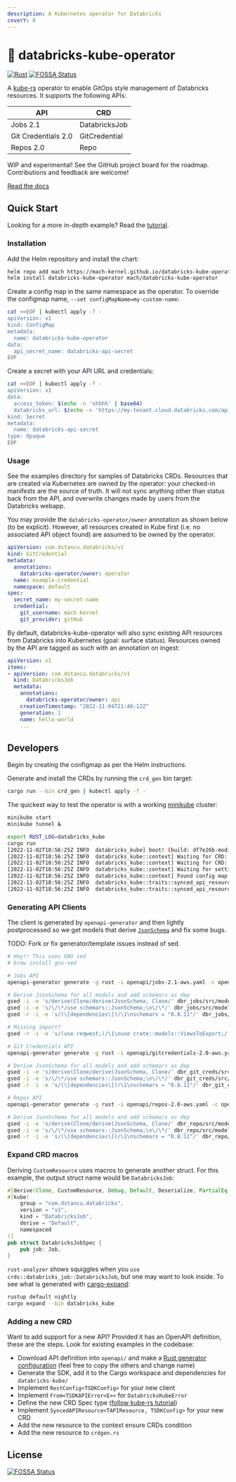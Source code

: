 ```yaml
---
description: A Kubernetes operator for Databricks
coverY: 0
---
```


# 🦀 databricks-kube-operator

[![Rust](https://github.com/mach-kernel/databricks-kube-operator/actions/workflows/rust.yml/badge.svg?branch=master)](https://github.com/mach-kernel/databricks-kube-operator/actions/workflows/rust.yml)
[![FOSSA Status](https://app.fossa.com/api/projects/custom%2B34302%2Fgithub.com%2Fmach-kernel%2Fdatabricks-kube-operator.svg?type=shield)](https://app.fossa.com/projects/custom%2B34302%2Fgithub.com%2Fmach-kernel%2Fdatabricks-kube-operator?ref=badge_shield)

A [kube-rs](https://kube.rs/) operator to enable GitOps style management of Databricks resources. It supports the following APIs:

| API                 | CRD           |
| ------------------- | ------------- |
| Jobs 2.1            | DatabricksJob |
| Git Credentials 2.0 | GitCredential |
| Repos 2.0           | Repo          |

WIP and experimental! See the GitHub project board for the roadmap. Contributions and feedback are welcome!

[Read the docs](https://databricks-kube-operator.gitbook.io/doc)

## Quick Start

Looking for a more in-depth example? Read the [tutorial](tutorial.md).

### Installation

Add the Helm repository and install the chart:

```bash
helm repo add mach https://mach-kernel.github.io/databricks-kube-operator
helm install databricks-kube-operator mach/databricks-kube-operator
```

Create a config map in the same namespace as the operator. To override the configmap name, `--set configMapName=my-custom-name`:

```bash
cat <<EOF | kubectl apply -f -
apiVersion: v1
kind: ConfigMap
metadata:
  name: databricks-kube-operator
data:
  api_secret_name: databricks-api-secret
EOF
```

Create a secret with your API URL and credentials:

```bash
cat <<EOF | kubectl apply -f -
apiVersion: v1
data:
  access_token: $(echo -n 'shhhh' | base64)
  databricks_url: $(echo -n 'https://my-tenant.cloud.databricks.com/api' | base64)
kind: Secret
metadata:
  name: databricks-api-secret
type: Opaque
EOF
```

### Usage

See the examples directory for samples of Databricks CRDs. Resources that are created via Kubernetes are owned by the operator: your checked-in manifests are the source of truth. It will not sync anything other than status back from the API, and overwrite changes made by users from the Databricks webapp.

You may provide the `databricks-operator/owner` annotation as shown below (to be explicit). However, all resources created in Kube first (i.e. no associated API object found) are assumed to be owned by the operator.

```yaml
apiVersion: com.dstancu.databricks/v1
kind: GitCredential
metadata:
  annotations:
    databricks-operator/owner: operator
  name: example-credential
  namespace: default
spec:
  secret_name: my-secret-name
  credential:
    git_username: mach-kernel
    git_provider: gitHub
```

By default, databricks-kube-operator will also sync existing API resources from Databricks into Kubernetes (goal: surface status). Resources owned by the API are tagged as such with an annotation on ingest:

```yaml
apiVersion: v1
items:
- apiVersion: com.dstancu.databricks/v1
  kind: DatabricksJob
  metadata:
    annotations:
      databricks-operator/owner: api
    creationTimestamp: "2022-11-04T21:46:12Z"
    generation: 1
    name: hello-world
    ...
```

## Developers

Begin by creating the configmap as per the Helm instructions.

Generate and install the CRDs by running the `crd_gen` bin target:

```bash
cargo run --bin crd_gen | kubectl apply -f -
```

The quickest way to test the operator is with a working [minikube](https://minikube.sigs.k8s.io/docs/start/) cluster:

```bash
minikube start
minikube tunnel &
```

```bash
export RUST_LOG=databricks_kube
cargo run
[2022-11-02T18:56:25Z INFO  databricks_kube] boot! (build: df7e26b-modified)
[2022-11-02T18:56:25Z INFO  databricks_kube::context] Waiting for CRD: databricksjobs.com.dstancu.databricks
[2022-11-02T18:56:25Z INFO  databricks_kube::context] Waiting for CRD: gitcredentials.com.dstancu.databricks
[2022-11-02T18:56:25Z INFO  databricks_kube::context] Waiting for settings in config map: databricks-kube-operator
[2022-11-02T18:56:25Z INFO  databricks_kube::context] Found config map
[2022-11-02T18:56:25Z INFO  databricks_kube::traits::synced_api_resource] Looking for uningested GitCredential(s)
[2022-11-02T18:56:25Z INFO  databricks_kube::traits::synced_api_resource] Looking for uningested DatabricksJob(s)
```

### Generating API Clients

The client is generated by `openapi-generator` and then lightly postprocessed so we get models that derive [`JsonSchema`](https://github.com/GREsau/schemars#basic-usage) and fix some bugs.

TODO: Fork or fix generator/template issues instead of sed.

```bash
# Hey!! This uses GNU sed
# brew install gnu-sed

# Jobs API
openapi-generator generate -g rust -i openapi/jobs-2.1-aws.yaml -c openapi/config-jobs.yaml -o dbr_jobs

# Derive JsonSchema for all models and add schemars as dep
gsed -i -e 's/derive(Clone/derive(JsonSchema, Clone/' dbr_jobs/src/models/*
gsed -i -e 's/\/\*/use schemars::JsonSchema;\n\/\*/' dbr_jobs/src/models/*
gsed -r -i -e 's/(\[dependencies\])/\1\nschemars = "0.8.11"/' dbr_jobs/Cargo.toml

# Missing import?
gsed -r -i -e 's/(use reqwest;)/\1\nuse crate::models::ViewsToExport;/' dbr_jobs/src/apis/default_api.rs

# Git Credentials API
openapi-generator generate -g rust -i openapi/gitcredentials-2.0-aws.yaml -c openapi/config-git.yaml -o dbr_git_creds

# Derive JsonSchema for all models and add schemars as dep
gsed -i -e 's/derive(Clone/derive(JsonSchema, Clone/' dbr_git_creds/src/models/*
gsed -i -e 's/\/\*/use schemars::JsonSchema;\n\/\*/' dbr_git_creds/src/models/*
gsed -r -i -e 's/(\[dependencies\])/\1\nschemars = "0.8.11"/' dbr_git_creds/Cargo.toml

# Repos API
openapi-generator generate -g rust -i openapi/repos-2.0-aws.yaml -c openapi/config-repos.yaml -o dbr_repo

# Derive JsonSchema for all models and add schemars as dep
gsed -i -e 's/derive(Clone/derive(JsonSchema, Clone/' dbr_repo/src/models/*
gsed -i -e 's/\/\*/use schemars::JsonSchema;\n\/\*/' dbr_repo/src/models/*
gsed -r -i -e 's/(\[dependencies\])/\1\nschemars = "0.8.11"/' dbr_repo/Cargo.toml
```

### Expand CRD macros

Deriving `CustomResource` uses macros to generate another struct. For this example, the output struct name would be `DatabricksJob`:

```rust
#[derive(Clone, CustomResource, Debug, Default, Deserialize, PartialEq, Serialize, JsonSchema)]
#[kube(
    group = "com.dstancu.databricks",
    version = "v1",
    kind = "DatabricksJob",
    derive = "Default",
    namespaced
)]
pub struct DatabricksJobSpec {
    pub job: Job,
}
```

`rust-analyzer` shows squiggles when you `use crds::databricks_job::DatabricksJob`, but one may want to look inside. To see what is generated with [cargo-expand](https://github.com/dtolnay/cargo-expand):

```bash
rustup default nightly
cargo expand --bin databricks_kube
```

### Adding a new CRD

Want to add support for a new API? Provided it has an OpenAPI definition, these are the steps. Look for existing examples in the codebase:

* Download API definition into `openapi/` and make a [Rust generator configuration](https://openapi-generator.tech/docs/generators/rust/) (feel free to copy the others and change name)
* Generate the SDK, add it to the Cargo workspace and dependencies for `databricks-kube/`
* Implement `RestConfig<TSDKConfig>` for your new client
* Implement `From<TSDKAPIError<E>>` for `DatabricksKubeError`
* Define the new CRD Spec type ([follow kube-rs tutorial](https://kube.rs/getting-started/))
* Implement `SyncedAPIResource<TAPIResource, TSDKConfig>` for your new CRD
* Add the new resource to the context ensure CRDs condition
* Add the new resource to `crdgen.rs`

## License

[![FOSSA Status](https://app.fossa.com/api/projects/custom%2B34302%2Fgithub.com%2Fmach-kernel%2Fdatabricks-kube-operator.svg?type=large)](https://app.fossa.com/projects/custom%2B34302%2Fgithub.com%2Fmach-kernel%2Fdatabricks-kube-operator?ref=badge_large)
